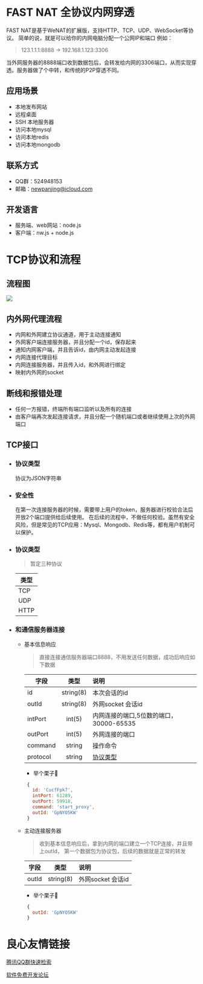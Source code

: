 # FAST NAT 全协议内网穿透
  FAST NAT是基于WeNAT的扩展版，支持HTTP、TCP、UDP、WebSocket等协议。
  简单的说，就是可以给你的内网电脑分配一个公网IP和端口
  例如：
  > 123.1.1.1:8888 -> 192.168.1.123:3306 
  
  当外网服务器的8888端口收到数据包后，会转发给内网的3306端口，从而实现穿透。服务器做了个中转，和传统的P2P穿透不同。
  ## 应用场景
  + 本地发布网站
  + 远程桌面
  + SSH 本地服务器
  + 访问本地mysql
  + 访问本地redis
  + 访问本地mongodb
  ## 联系方式
  + QQ群：524948153
  + 邮箱：newpanjing@icloud.com
  ## 开发语言
  + 服务端、web网站：node.js
  + 客户端：nw.js + node.js
  
# TCP协议和流程 
## 流程图
![](https://raw.githubusercontent.com/newpanjing/fastnat/master/docs/images/%E6%B5%81%E7%A8%8B%E5%9B%BE.jpg)

## 内外网代理流程
+ 内网和外网建立协议通道，用于主动连接通知
+ 外网客户端连接服务器，并且分配一个id，保存起来
+ 通知内网客户端，并且告诉id，由内网主动发起连接
+ 内网连接代理目标
+ 内网连接服务器，并且传入id，和外网进行绑定
+ 映射内外网的socket

## 断线和报错处理
+ 任何一方报错，终端所有端口监听以及所有的连接
+ 由客户端再次发起连接请求，并且分配一个随机端口或者继续使用上次的外网端口


## TCP接口
+ ### 协议类型
    协议为JSON字符串

+ ### 安全性
    在第一次连接服务器的时候，需要带上用户的token，服务器进行校验合法后开放2个端口提供给后续使用。
    在后续的流程中，不做任何校验。虽然有安全风险，但是常见的TCP应用：Mysql、Mongodb、Redis等，都有用户机制可以保护。

+ ### 协议类型
    > 暂定三种协议
    
    |类型|
    |---|
    |TCP|
    |UDP|
    |HTTP|
    
+ ### 和通信服务器连接
    + 基本信息响应
    
        >直接连接通信服务器端口8888，不用发送任何数据，成功后响应如下数据
        
        | 字段   |      类型      |  说明 |
        |----------|:-------------:|:------|
        | id |  string(8) | 本次会话的id |
        | outId |  string(8) | 外网socket 会话id |
        | intPort |    int(5)   |   内网连接的端口,5位数的端口，30000-65535 |
        | outPort | int(5) |    外网连接的端口 |
        | command | string | 操作命令 |
        | protocol| string | [协议类型](#协议类型) |
        
        + 举个栗子🌰
        ```javascript
         {
           id: 'CucfFpk7',
           intPort: 61289,
           outPort: 59918,
           command: 'start_proxy',
           outId: 'GpNYO5KW' 
         }
        ```
    + 主动连接服务器
    
        >收到基本信息响应后，拿到内网的端口建立一个TCP连接，并且带上outId，
        第一个数据包为协议包，后续的数据就是正常的转发
        
        | 字段   |      类型      |  说明 |
        |----------|:-------------:|:------|
        | outId |  string(8) | 外网socket 会话id |
        
         + 举个栗子🌰
        ```javascript
         {
           outId: 'GpNYO5KW' 
         }
        ```


 # 良心友情链接

[腾讯QQ群快速检索](http://u.720life.cn/s/8cf73f7c)

[软件免费开发论坛](http://u.720life.cn/s/bbb01dc0)